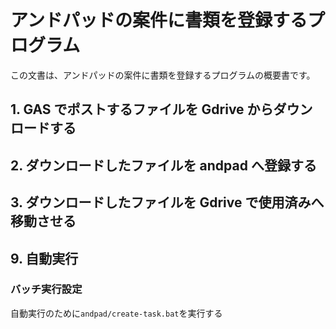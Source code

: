# アンドパッドの案件に書類を登録するプログラム

この文書は、アンドパッドの案件に書類を登録するプログラムの概要書です。

## 1. GAS でポストするファイルを Gdrive からダウンロードする

## 2. ダウンロードしたファイルを andpad へ登録する

## 3. ダウンロードしたファイルを Gdrive で使用済みへ移動させる

## 9. 自動実行

### バッチ実行設定

自動実行のために`andpad/create-task.bat`を実行する
